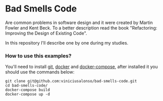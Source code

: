 # Bad Smells Code

Are common problems in software design and it were created by Martin Fowler and Kent Beck. To a better description read the book "Refactoring: Improving the Design of Existing Code".

In this repository I'll describe one by one during my studies.

### How to use this examples?

You'll need to install [git](https://git-scm.com/book/en/v2/Getting-Started-Installing-Git), [docker](https://docs.docker.com/engine/installation/) and [docker-compose](https://docs.docker.com/compose/install/), after installed it you should use the commands below:

```
git clone git@github.com:viniciusalonso/bad-smells-code.git
cd bad-smells-code/
docker-compose build
docker-compose up -d
```

